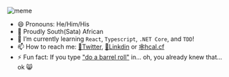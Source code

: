 ![meme](https://bit.ly/funky_sauce)
* 😄 Pronouns: He/Him/His
* 🎉 Proudly South(Sata) African
* 🌱 I’m currently learning `React`, `Typescript`, `.NET Core`, and `TDD`!
* 📫 How to reach me: [🐤Twitter](https://bit.ly/cdf_gh_tw),  [📘Linkdin](https://bit.ly/cdf_gh_ln) or [🕸hcal.cf](https://bit.ly/cdf_gh_web)
* ⚡ Fun fact: If you type ["do a barrel roll"](https://bit.ly/cdf_gh_dabr) in... oh, you already knew that... ok 😸

<!--
**howzitcal/howzitcal** is a ✨ _special_ ✨ repository because its `README.md` (this file) appears on your GitHub profile.

Here are some ideas to get you started:

- 🔭 I’m currently working on ...
- 🌱 I’m currently learning ...
- 👯 I’m looking to collaborate on ...
- 🤔 I’m looking for help with ...
- 💬 Ask me about ...
- 📫 How to reach me: ...
- 😄 Pronouns: ...
- ⚡ Fun fact: ...
-->
